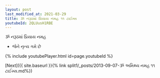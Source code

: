 ```yaml
---
layout: post
last_modified_at: 2021-03-29
title: ૐ નરૂઠ્યાં પ્રિયાય નમહ ૧૧ ટાઈમ્સ
youtubeId: 2QLUusH1RBE
---
```

 
 
 ૐ નરૂઠ્યાં પ્રિયાય નમહ  
 
 -  જેને નૃત્ય ગમે છે 
 
  
 
  
 
 
 
 
 
 


{% include youtubePlayer.html id=page.youtubeId %}
 
[Next]({{ site.baseurl }}{% link  split1/_posts/2013-09-07-ૐ અમિથ્ય નમહ ૧૧ ટાઈમ્સ.md%})
 
